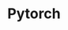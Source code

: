 ---
title: "Pytorch"
layout: category
permalink: /categories/pytorch/
author_profile: true
taxonomy: pytorch
sidebar:
  nav: "categories"
---